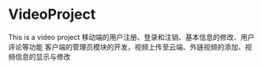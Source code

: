 # VideoProject
This is a video project
移动端的用户注册、登录和注销、基本信息的修改、用户评论等功能
客户端的管理员模块的开发，视频上传至云端、外链视频的添加、视频信息的显示与修改
